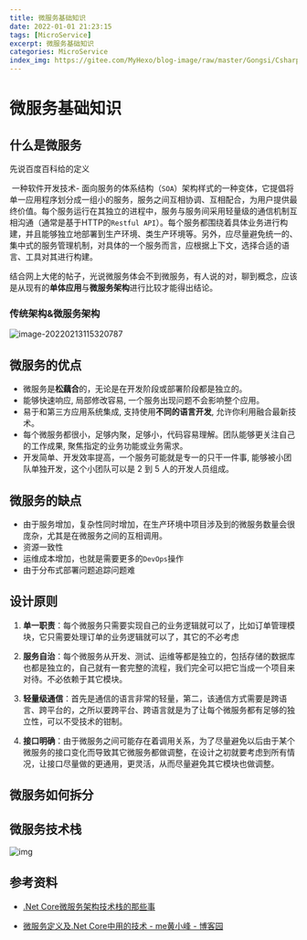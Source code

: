 ```yaml
---
title: 微服务基础知识
date: 2022-01-01 21:23:15
tags: [MicroService]
excerpt: 微服务基础知识
categories: MicroService
index_img: https://gitee.com/MyHexo/blog-image/raw/master/Gongsi/Csharp.jpeg
---
```


# 微服务基础知识



## 什么是微服务

先说百度百科给的定义

​		一种软件开发技术- 面向服务的体系结构（`SOA`）架构样式的一种变体，它提倡将单一应用程序划分成一组小的服务，服务之间互相协调、互相配合，为用户提供最终价值。每个服务运行在其独立的进程中，服务与服务间采用轻量级的通信机制互相沟通（通常是基于HTTP的`Restful API`）。每个服务都围绕着具体业务进行构建，并且能够独立地部署到生产环境、类生产环境等。另外，应尽量避免统一的、集中式的服务管理机制，对具体的一个服务而言，应根据上下文，选择合适的语言、工具对其进行构建。

结合网上大佬的帖子，光说微服务体会不到微服务，有人说的对，聊到概念，应该是从现有的**单体应用**与**微服务架构**进行比较才能得出结论。

### 传统架构&微服务架构

![image-20220213115320787](https://gitee.com/MyHexo/blog-image/raw/master/Home/image-20220213115320787.png)



## 微服务的优点

* 微服务是**松藕合**的，无论是在开发阶段或部署阶段都是独立的。
* 能够快速响应, 局部修改容易, 一个服务出现问题不会影响整个应用。
* 易于和第三方应用系统集成, 支持使用**不同的语言开发**, 允许你利用融合最新技术。
* 每个微服务都很小，足够内聚，足够小，代码容易理解。团队能够更关注自己的工作成果, 聚焦指定的业务功能或业务需求。
* 开发简单、开发效率提高，一个服务可能就是专一的只干一件事, 能够被小团队单独开发，这个小团队可以是 2 到 5 人的开发人员组成。
  

## 微服务的缺点

* 由于服务增加，复杂性同时增加，在生产环境中项目涉及到的微服务数量会很庞杂，尤其是在微服务之间的互相调用。
* 资源一致性
* 运维成本增加，也就是需要更多的`DevOps`操作
* 由于分布式部署问题追踪问题难



## 设计原则

1. **单一职责**：每个微服务只需要实现自己的业务逻辑就可以了，比如订单管理模块，它只需要处理订单的业务逻辑就可以了，其它的不必考虑

2. **服务自治**：每个微服务从开发、测试、运维等都是独立的，包括存储的数据库也都是独立的，自己就有一套完整的流程，我们完全可以把它当成一个项目来对待。不必依赖于其它模块。

3. **轻量级通信**：首先是通信的语言非常的轻量，第二，该通信方式需要是跨语言、跨平台的，之所以要跨平台、跨语言就是为了让每个微服务都有足够的独立性，可以不受技术的钳制。

4. **接口明确**：由于微服务之间可能存在着调用关系，为了尽量避免以后由于某个微服务的接口变化而导致其它微服务都做调整，在设计之初就要考虑到所有情况，让接口尽量做的更通用，更灵活，从而尽量避免其它模块也做调整。



## 微服务如何拆分





## 微服务技术栈

![img](https://gitee.com/MyHexo/blog-image/raw/master/Home/aHR0cHM6Ly9pbWcyMDIwLmNuYmxvZ3MuY29tL2Jsb2cvODI0MjkxLzIwMjAwNC84MjQyOTEtMjAyMDA0MDYyMjMxMDM3MzAtNTI3NjA5NzU4LmpwZw)

## 参考资料

* [.Net Core微服务架构技术栈的那些事](https://blog.csdn.net/a312586670/article/details/105375184/)

* [微服务定义及.Net Core中用的技术 - me黄小峰 - 博客园](https://www.cnblogs.com/xiao-feng/p/9129784.html)